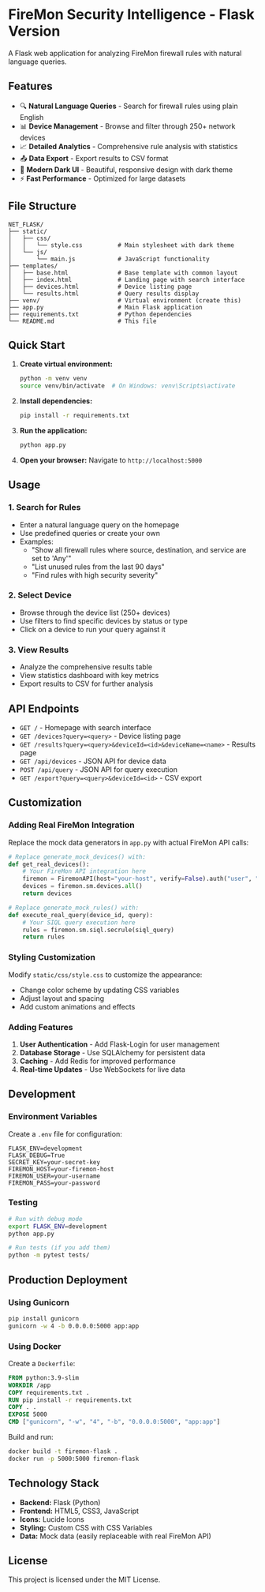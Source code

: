 # FireMon Security Intelligence - Flask Version

A Flask web application for analyzing FireMon firewall rules with natural language queries.

## Features

- 🔍 **Natural Language Queries** - Search for firewall rules using plain English
- 📊 **Device Management** - Browse and filter through 250+ network devices
- 📈 **Detailed Analytics** - Comprehensive rule analysis with statistics
- 📤 **Data Export** - Export results to CSV format
- 🎨 **Modern Dark UI** - Beautiful, responsive design with dark theme
- ⚡ **Fast Performance** - Optimized for large datasets

## File Structure

```
NET_FLASK/
├── static/
│   ├── css/
│   │   └── style.css          # Main stylesheet with dark theme
│   └── js/
│       └── main.js            # JavaScript functionality
├── templates/
│   ├── base.html              # Base template with common layout
│   ├── index.html             # Landing page with search interface
│   ├── devices.html           # Device listing page
│   └── results.html           # Query results display
├── venv/                      # Virtual environment (create this)
├── app.py                     # Main Flask application
├── requirements.txt           # Python dependencies
└── README.md                  # This file
```

## Quick Start

1. **Create virtual environment:**

   ```bash
   python -m venv venv
   source venv/bin/activate  # On Windows: venv\Scripts\activate
   ```

2. **Install dependencies:**

   ```bash
   pip install -r requirements.txt
   ```

3. **Run the application:**

   ```bash
   python app.py
   ```

4. **Open your browser:**
   Navigate to `http://localhost:5000`

## Usage

### 1. Search for Rules

- Enter a natural language query on the homepage
- Use predefined queries or create your own
- Examples:
  - "Show all firewall rules where source, destination, and service are set to 'Any'"
  - "List unused rules from the last 90 days"
  - "Find rules with high security severity"

### 2. Select Device

- Browse through the device list (250+ devices)
- Use filters to find specific devices by status or type
- Click on a device to run your query against it

### 3. View Results

- Analyze the comprehensive results table
- View statistics dashboard with key metrics
- Export results to CSV for further analysis

## API Endpoints

- `GET /` - Homepage with search interface
- `GET /devices?query=<query>` - Device listing page
- `GET /results?query=<query>&deviceId=<id>&deviceName=<name>` - Results page
- `GET /api/devices` - JSON API for device data
- `POST /api/query` - JSON API for query execution
- `GET /export?query=<query>&deviceId=<id>` - CSV export

## Customization

### Adding Real FireMon Integration

Replace the mock data generators in `app.py` with actual FireMon API calls:

```python
# Replace generate_mock_devices() with:
def get_real_devices():
    # Your FireMon API integration here
    firemon = FiremonAPI(host="your-host", verify=False).auth("user", "pass")
    devices = firemon.sm.devices.all()
    return devices

# Replace generate_mock_rules() with:
def execute_real_query(device_id, query):
    # Your SIQL query execution here
    rules = firemon.sm.siql.secrule(siql_query)
    return rules
```

### Styling Customization

Modify `static/css/style.css` to customize the appearance:

- Change color scheme by updating CSS variables
- Adjust layout and spacing
- Add custom animations and effects

### Adding Features

1. **User Authentication** - Add Flask-Login for user management
2. **Database Storage** - Use SQLAlchemy for persistent data
3. **Caching** - Add Redis for improved performance
4. **Real-time Updates** - Use WebSockets for live data

## Development

### Environment Variables

Create a `.env` file for configuration:

```env
FLASK_ENV=development
FLASK_DEBUG=True
SECRET_KEY=your-secret-key
FIREMON_HOST=your-firemon-host
FIREMON_USER=your-username
FIREMON_PASS=your-password
```

### Testing

```bash
# Run with debug mode
export FLASK_ENV=development
python app.py

# Run tests (if you add them)
python -m pytest tests/
```

## Production Deployment

### Using Gunicorn

```bash
pip install gunicorn
gunicorn -w 4 -b 0.0.0.0:5000 app:app
```

### Using Docker

Create a `Dockerfile`:

```dockerfile
FROM python:3.9-slim
WORKDIR /app
COPY requirements.txt .
RUN pip install -r requirements.txt
COPY . .
EXPOSE 5000
CMD ["gunicorn", "-w", "4", "-b", "0.0.0.0:5000", "app:app"]
```

Build and run:

```bash
docker build -t firemon-flask .
docker run -p 5000:5000 firemon-flask
```

## Technology Stack

- **Backend:** Flask (Python)
- **Frontend:** HTML5, CSS3, JavaScript
- **Icons:** Lucide Icons
- **Styling:** Custom CSS with CSS Variables
- **Data:** Mock data (easily replaceable with real FireMon API)

## License

This project is licensed under the MIT License.
